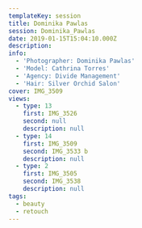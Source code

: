 ```yaml
---
templateKey: session
title: Dominika Pawlas
session: Dominika_Pawlas
date: 2019-01-15T15:04:10.000Z
description:
info:
  - 'Photographer: Dominika Pawlas'
  - 'Model: Cathrina Torres'
  - 'Agency: Divide Management'
  - 'Hair: Silver Orchid Salon'
cover: IMG_3509
views:
  - type: 13
    first: IMG_3526
    second: null
    description: null
  - type: 14
    first: IMG_3509
    second: IMG_3533 b
    description: null
  - type: 2
    first: IMG_3505
    second: IMG_3538
    description: null
tags:
  - beauty
  - retouch
---
```

